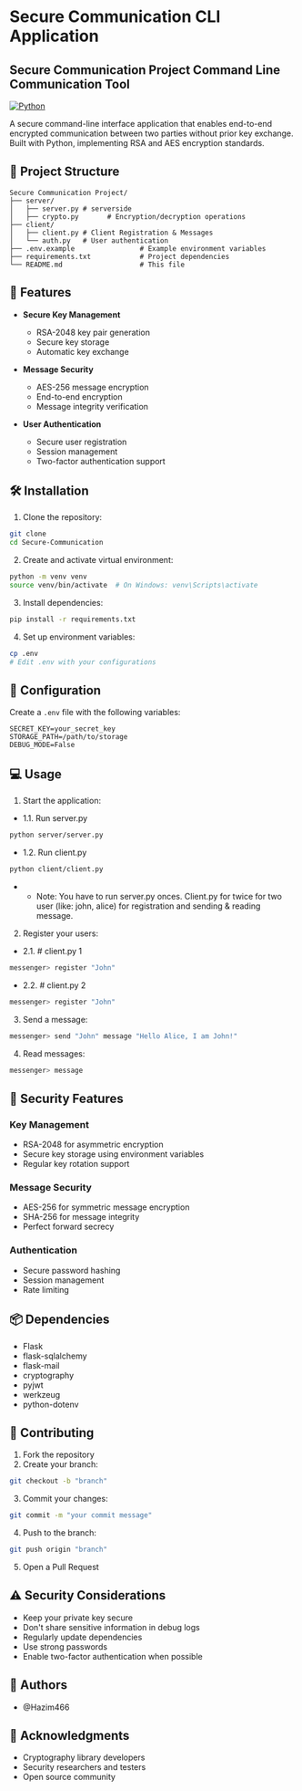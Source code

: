 # Secure Communication CLI Application

## Secure Communication Project Command Line Communication Tool

[![Python](https://img.shields.io/badge/python-3.8+-blue.svg)](https://www.python.org/downloads/)

A secure command-line interface application that enables end-to-end encrypted communication between two parties without prior key exchange. Built with Python, implementing RSA and AES encryption standards.

## 📁 Project Structure

```
Secure Communication Project/
├── server/
│   ├── server.py # serverside
│   ├── crypto.py       # Encryption/decryption operations
├── client/
│   ├── client.py # Client Registration & Messages
│   └── auth.py   # User authentication
├── .env.example                # Example environment variables
├── requirements.txt            # Project dependencies
└── README.md                   # This file
```

## 🚀 Features

- **Secure Key Management**
  - RSA-2048 key pair generation
  - Secure key storage
  - Automatic key exchange

- **Message Security**
  - AES-256 message encryption
  - End-to-end encryption
  - Message integrity verification

- **User Authentication**
  - Secure user registration
  - Session management
  - Two-factor authentication support

## 🛠️ Installation

1. Clone the repository:
```bash
git clone 
cd Secure-Communication
```

2. Create and activate virtual environment:
```bash
python -m venv venv
source venv/bin/activate  # On Windows: venv\Scripts\activate
```

3. Install dependencies:
```bash
pip install -r requirements.txt
```

4. Set up environment variables:
```bash
cp .env
# Edit .env with your configurations
```

## 📝 Configuration

Create a `.env` file with the following variables:
```env
SECRET_KEY=your_secret_key
STORAGE_PATH=/path/to/storage
DEBUG_MODE=False
```

## 💻 Usage

1. Start the application:

- 1.1. Run server.py
```bash
python server/server.py
```
- 1.2. Run client.py
```bash
python client/client.py
```
- - Note: You have to run server.py onces. Client.py for twice for two user (like: john, alice) for registration and sending & reading message.

2. Register your users:
- 2.1. # client.py 1
```bash
messenger> register "John"
```
- 2.2. # client.py 2
```bash
messenger> register "John"
```

3. Send a message:
```bash
messenger> send "John" message "Hello Alice, I am John!"
```

4. Read messages:
```bash
messenger> message
```

## 🔐 Security Features

### Key Management
- RSA-2048 for asymmetric encryption
- Secure key storage using environment variables
- Regular key rotation support

### Message Security
- AES-256 for symmetric message encryption
- SHA-256 for message integrity
- Perfect forward secrecy

### Authentication
- Secure password hashing
- Session management
- Rate limiting


## 📦 Dependencies

- Flask
- flask-sqlalchemy
- flask-mail
- cryptography
- pyjwt
- werkzeug
- python-dotenv

## 🤝 Contributing

1. Fork the repository
2. Create your branch:

```bash
git checkout -b "branch"
```
3. Commit your changes:
```bash
git commit -m "your commit message"
```
4. Push to the branch:
```bash
git push origin "branch"
```
5. Open a Pull Request


## ⚠️ Security Considerations

- Keep your private key secure
- Don't share sensitive information in debug logs
- Regularly update dependencies
- Use strong passwords
- Enable two-factor authentication when possible

## 👥 Authors

- @Hazim466

## 🙏 Acknowledgments

- Cryptography library developers
- Security researchers and testers
- Open source community